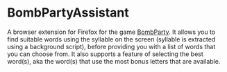 # BombPartyAssistant

A browser extension for Firefox for the game [BombParty](https://jklm.fun/). It allows you to find suitable words using the syllable on the screen (syllable is extracted using a background script), before providing you with a list of words that you can choose from. It also supports a feature of selecting the best word(s), aka the word(s) that use the most bonus letters that are available.
